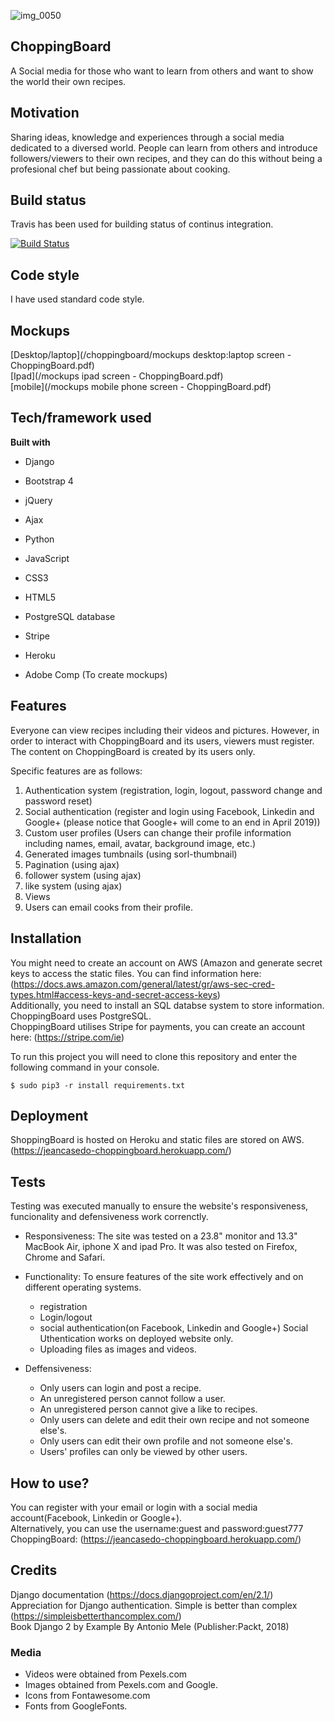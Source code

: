 ![img_0050](https://user-images.githubusercontent.com/43143675/53450907-62556a80-3a15-11e9-8d53-0ad96dc523bd.jpg)
## ChoppingBoard
A Social media for those who want to learn from others and want to show the world their own recipes.

## Motivation
Sharing ideas, knowledge and experiences through a social media dedicated to a diversed world. 
People can learn from others and introduce followers/viewers to their own recipes, and they can do this without being a profesional chef but being passionate about cooking.

## Build status
Travis has been used for building status of continus integration.

[![Build Status](https://travis-ci.org/Jeanca7/choppingboard.ie.svg?branch=master)](https://travis-ci.org/Jeanca7/choppingboard.ie)

## Code style
I have used standard code style.

## Mockups
[Desktop/laptop](/choppingboard/mockups desktop:laptop screen - ChoppingBoard.pdf)  
[Ipad](/mockups ipad screen - ChoppingBoard.pdf)  
[mobile](/mockups mobile phone screen - ChoppingBoard.pdf)  

## Tech/framework used
<b>Built with</b>
* Django
* Bootstrap 4
* jQuery
* Ajax
* Python
* JavaScript
* CSS3
* HTML5
* PostgreSQL database
* Stripe
* Heroku  

* Adobe Comp (To create mockups)
## Features
Everyone can view recipes including their videos and pictures. However, in order to interact with ChoppingBoard and its users, viewers must register.
The content on ChoppingBoard is created by its users only.

Specific features are as follows:
1. Authentication system (registration, login, logout, password change and password reset)
2. Social authentication (register and login using Facebook, Linkedin and Google+ (please notice that Google+ will come to an end in April 2019)) 
3. Custom user profiles (Users can change their profile information including names, email, avatar, background image, etc.)
4. Generated images tumbnails (using sorl-thumbnail)
5. Pagination (using ajax)
5. follower system (using ajax)
6. like system (using ajax)
7. Views 
8. Users can email cooks from their profile. 


## Installation

You might need to create an account on AWS (Amazon  and generate secret keys to access the static files. You can find information here: (https://docs.aws.amazon.com/general/latest/gr/aws-sec-cred-types.html#access-keys-and-secret-access-keys)   
Additionally, you need to install an SQL databse system to store information. ChoppingBoard uses PostgreSQL.  
ChoppingBoard utilises Stripe for payments, you can create an account here: (https://stripe.com/ie)

To run this project you will need to clone this repository and enter the following command in your console.
```
$ sudo pip3 -r install requirements.txt
```

## Deployment
ShoppingBoard is hosted on Heroku and static files are stored on AWS.  
(https://jeancasedo-choppingboard.herokuapp.com/)

## Tests
Testing was executed manually to ensure the website's responsiveness, funcionality and defensiveness work correnctly.   

* Responsiveness:
The site was tested on a 23.8" monitor and 13.3" MacBook Air, iphone X and ipad Pro. It was also tested on Firefox, Chrome and Safari.

* Functionality:
To ensure features of the site work effectively and on different operating systems.
    * registration
    * Login/logout
    * social authentication(on Facebook, Linkedin and Google+) Social Uthentication works on deployed website only.
    * Uploading files as images and videos.

* Deffensiveness:
    * Only users can login and post a recipe.
    * An unregistered person cannot follow a user.
    * An unregistered person cannot give a like to recipes.
    * Only users can delete and edit their own recipe and not someone else's.
    * Only users can edit their own profile and not someone else's.
    * Users' profiles can only be viewed by other users.

## How to use?
You can register with your email or login with a social media account(Facebook, Linkedin or Google+).  
Alternatively, you can use the username:guest and password:guest777  
ChoppingBoard: (https://jeancasedo-choppingboard.herokuapp.com/)

## Credits
 Django documentation (https://docs.djangoproject.com/en/2.1/)  
 Appreciation for Django authentication. Simple is better than complex (https://simpleisbetterthancomplex.com/)  
 Book Django 2 by Example By Antonio Mele (Publisher:Packt, 2018)

### Media
* Videos were obtained from Pexels.com
* Images obtained from Pexels.com and Google.
* Icons from Fontawesome.com
* Fonts from GoogleFonts.
    
